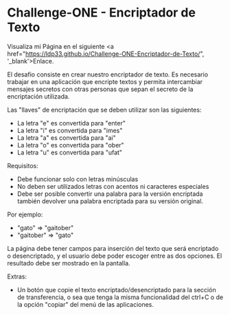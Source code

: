# Challenge-ONE - Encriptador de Texto
Visualiza mi Página en el siguiente
<a href="https://ldp33.github.io/Challenge-ONE-Encriptador-de-Texto/", '_blank'>Enlace</a>.

 <p>El desafio consiste en crear nuestro encriptador de texto. Es necesario trabajar en una aplicación que encripte textos y permita intercambiar mensajes secretos con otras personas que sepan el secreto de la encriptación utilizada.</p>
  <p>Las "llaves" de encriptación que se deben utilizar son las siguientes:</p>
  <ul>
    <li>La letra "e" es convertida para "enter"</li>
    <li>La letra "i" es convertida para "imes"</li>
    <li>La letra "a" es convertida para "ai"</li>
    <li>La letra "o" es convertida para "ober"</li>
    <li>La letra "u" es convertida para "ufat"</li>
  </ul>
  <p>Requisitos:</p>
  <ul>
    <li>Debe funcionar solo con letras minúsculas</li>
    <li>No deben ser utilizados letras con acentos ni caracteres especiales</li>
    <li>Debe ser posible convertir una palabra para la versión encriptada también devolver una palabra encriptada para su versión original.</li>
  </ul>
  <p>Por ejemplo:</p>
  <ul>
    <li>"gato" => "gaitober"</li>
    <li>"gaitober" => "gato"</li>
  </ul>
  <p>La página debe tener campos para inserción del texto que será encriptado o desencriptado, y el usuario debe poder escoger entre as dos opciones. El resultado debe ser mostrado en la pantalla.</p>
  <p>Extras:</p>
  <ul>
    <li>Un botón que copie el texto encriptado/desencriptado para la sección de transferencia, o sea que tenga la misma funcionalidad del ctrl+C o de la opción "copiar" del menú de las aplicaciones.</li>
  </ul>
  
